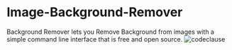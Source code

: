 # Image-Background-Remover
Background Remover lets you Remove Background from images  with a simple command line interface that is free and open source.
![codeclause](https://github.com/Divu9696/Image-Background-Remover/assets/95242178/fabc6beb-23e7-4448-8a3a-af1df83829be)
